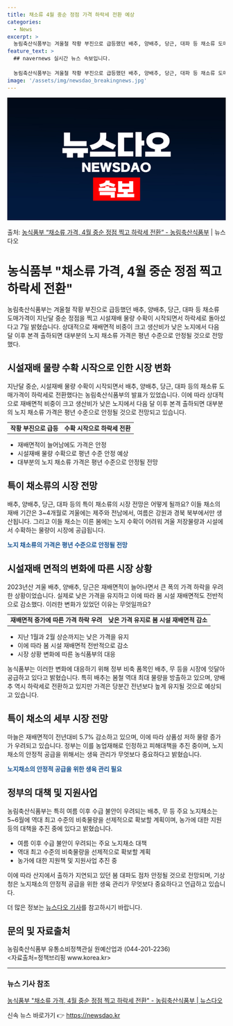 ```yaml
---
title: 채소류 4월 중순 정점 가격 하락세 전환 예상
categories:
  - News
excerpt: >
  농림축산식품부는 겨울철 작황 부진으로 급등했던 배추, 양배추, 당근, 대파 등 채소류 도매가격이 지난달 중순…
feature_text: >
  ## navernews 실시간 뉴스 속보입니다.

  농림축산식품부는 겨울철 작황 부진으로 급등했던 배추, 양배추, 당근, 대파 등 채소류 도매가격이 지난달 중순…
image: '/assets/img/newsdao_breakingnews.jpg'
---
```


![뉴스다오 속보](/assets/img/newsdao_breakingnews.jpg)

<p>출처: <a href="https://newsdao.kr/3740" rel="dofollow">농식품부 “채소류 가격, 4월 중순 정점 찍고 하락세 전환” - 농림축산식품부</a> | 뉴스다오</p>

<h1>농식품부 "채소류 가격, 4월 중순 정점 찍고 하락세 전환"</h1>
<p data-ke-size="size16">농림축산식품부는 겨울철 작황 부진으로 급등했던 배추, 양배추, 당근, 대파 등 채소류 도매가격이 지난달 중순 정점을 찍고 시설재배 물량 수확이 시작되면서 하락세로 돌아섰다고 7일 밝혔습니다. 상대적으로 재배면적 비중이 크고 생산비가 낮은 노지에서 다음 달 이후 본격 출하되면 대부분의 노지 채소류 가격은 평년 수준으로 안정될 것으로 전망했다.</p>
<h2 data-ke-size="size26">시설재배 물량 수확 시작으로 인한 시장 변화</h2>
<p data-ke-size="size16">지난달 중순, 시설재배 물량 수확이 시작되면서 배추, 양배추, 당근, 대파 등의 채소류 도매가격이 하락세로 전환했다는 농림축산식품부의 발표가 있었습니다. 이에 따라 상대적으로 재배면적 비중이 크고 생산비가 낮은 노지에서 다음 달 이후 본격 출하되면 대부분의 노지 채소류 가격은 평년 수준으로 안정될 것으로 전망되고 있습니다.</p>
<table>
  <tr>
    <td style="text-align: center; height: 17px;"><b>작황 부진으로 급등</b></td>
    <td style="text-align: center; height: 17px;"><b>수확 시작으로 하락세 전환</b></td>
  </tr>
</table>
<ul>
  <li>재배면적이 늘어남에도 가격은 안정</li>
  <li>시설재배 물량 수확으로 평년 수준 안정 예상</li>
  <li>대부분의 노지 채소류 가격은 평년 수준으로 안정될 전망</li>
</ul>
<h2 data-ke-size="size26">특이 채소류의 시장 전망</h2>
<p data-ke-size="size16">배추, 양배추, 당근, 대파 등의 특이 채소류의 시장 전망은 어떻게 될까요? 이들 채소의 재배 기간은 3~4개월로 겨울에는 제주와 전남에서, 여름은 강원과 경북 북부에서만 생산됩니다. 그리고 이들 채소는 이른 봄에는 노지 수확이 어려워 겨울 저장물량과 시설에서 수확하는 물량이 시장에 공급됩니다.</p>
<p data-ke-size="size16"><b><span style="color: #1a5490;">노지 채소류의 가격은 평년 수준으로 안정될 전망</span></b></p>
<h2 data-ke-size="size26">시설재배 면적의 변화에 따른 시장 상황</h2>
<p data-ke-size="size16">2023년산 겨울 배추, 양배추, 당근은 재배면적이 늘어나면서 큰 폭의 가격 하락을 우려한 상황이었습니다. 실제로 낮은 가격을 유지하고 이에 따라 봄 시설 재배면적도 전반적으로 감소했다. 이러한 변화가 있었던 이유는 무엇일까요?</p>
<table>
  <tr>
    <td style="text-align: center; height: 17px;"><b>재배면적 증가에 따른 가격 하락 우려</b></td>
    <td style="text-align: center; height: 17px;"><b>낮은 가격 유지로 봄 시설 재배면적 감소</b></td>
  </tr>
</table>
<ul>
  <li>지난 1월과 2월 상순까지는 낮은 가격을 유지</li>
  <li>이에 따라 봄 시설 재배면적 전반적으로 감소</li>
  <li>시장 상황 변화에 따른 농식품부의 대응</li>
</ul>
<p data-ke-size="size16">농식품부는 이러한 변화에 대응하기 위해 정부 비축 품목인 배추, 무 등을 시장에 잇달아 공급하고 있다고 밝혔습니다. 특히 배추는 봄철 역대 최대 물량을 방출하고 있으며, 양배추 역시 하락세로 전환하고 있지만 가격은 당분간 전년보다 높게 유지될 것으로 예상되고 있습니다.</p>
<h2 data-ke-size="size26">특이 채소의 세부 시장 전망</h2>
<p data-ke-size="size16">마늘은 재배면적이 전년대비 5.7% 감소하고 있으며, 이에 따라 상품성 저하 물량 증가가 우려되고 있습니다. 정부는 이를 농업재해로 인정하고 피해대책을 추진 중이며, 노지채소의 안정적 공급을 위해서는 생육 관리가 무엇보다 중요하다고 밝혔습니다.</p>
<p data-ke-size="size16"><b><span style="color: #1a5490;">노지채소의 안정적 공급을 위한 생육 관리 필요</span></b></p>
<h2 data-ke-size="size26">정부의 대책 및 지원사업</h2>
<p data-ke-size="size16">농림축산식품부는 특히 여름 이후 수급 불안이 우려되는 배추, 무 등 주요 노지채소는 5~6월에 역대 최고 수준의 비축물량을 선제적으로 확보할 계획이며, 농가에 대한 지원 등의 대책을 추진 중에 있다고 밝혔습니다. </p>
<ul>
  <li>여름 이후 수급 불안이 우려되는 주요 노지채소 대책</li>
  <li>역대 최고 수준의 비축물량을 선제적으로 확보할 계획</li>
  <li>농가에 대한 지원책 및 지원사업 추진 중</li>
</ul>
<p data-ke-size="size16">이에 따라 산지에서 출하가 지연되고 있던 봄 대파도 점차 안정될 것으로 전망되며, 기상청은 노지채소의 안정적 공급을 위한 생육 관리가 무엇보다 중요하다고 언급하고 있습니다.</p>
<p data-ke-size="size16">더 많은 정보는 <a href="https://newsdao.kr/3740" target="_blank">뉴스다오 기사</a>를 참고하시기 바랍니다.</p>
<h2 data-ke-size="size26">문의 및 자료출처</h2>
<p data-ke-size="size16">농림축산식품부 유통소비정책관실 원예산업과 (044-201-2236)<br>
<자료출처=정책브리핑 www.korea.kr></p>
<hr>
<h3 data-ke-size="size24">뉴스 기사 참조</h3>
<p data-ke-size="size16"><a href="https://newsdao.kr/3740" target="_blank">농식품부 "채소류 가격, 4월 중순 정점 찍고 하락세 전환" - 농림축산식품부 | 뉴스다오</a></p> 

신속 뉴스 바로가기 👉 <a href="https://newsdao.kr" rel="dofollow">https://newsdao.kr</a>


